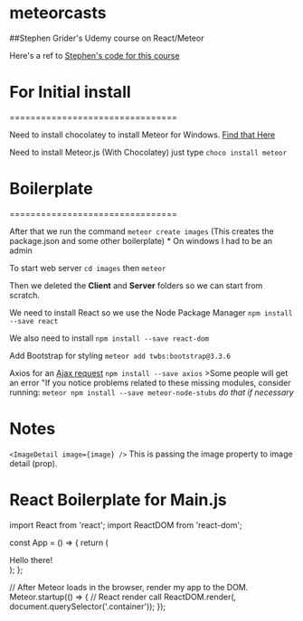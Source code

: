 # meteorcasts

##Stephen Grider's Udemy course on React/Meteor

Here's a ref to [Stephen's code for this course](https://github.com/stephengrider/meteorcasts)

# For Initial install
================================

Need to install chocolatey to install Meteor for Windows.
[Find that Here](https://chocolatey.org/install)

Need to install Meteor.js (With Chocolatey) just type `choco install meteor`


# Boilerplate
================================

After that we run the command `meteor create images` (This creates the package.json and some other boilerplate)
    * On windows I had to be an admin

To start web server `cd images` then `meteor`

Then we deleted the __Client__ and __Server__ folders so we can start from scratch.

We need to install React so we use the Node Package Manager `npm install --save react`

We also need to install `npm install --save react-dom`

Add Bootstrap for styling `meteor add twbs:bootstrap@3.3.6`

Axios for an [Ajax request](https://github.com/mzabriskie/axios)
    `npm install --save axios`
    >Some people will get an error "If you notice problems related to these missing modules, consider running: `meteor npm install --save meteor-node-stubs` _do that if necessary_

Notes
================
`<ImageDetail image={image} />` This is passing the image property to image detail (prop).


React Boilerplate for Main.js
===============
import React from 'react';
import ReactDOM from 'react-dom';

const App = () => {
    return (
        <div>Hello there!</div>
    );
};

// After Meteor loads in the browser, render my app to the DOM.
Meteor.startup(() => {
    // React render call
    ReactDOM.render(<App />, document.querySelector('.container'));
});